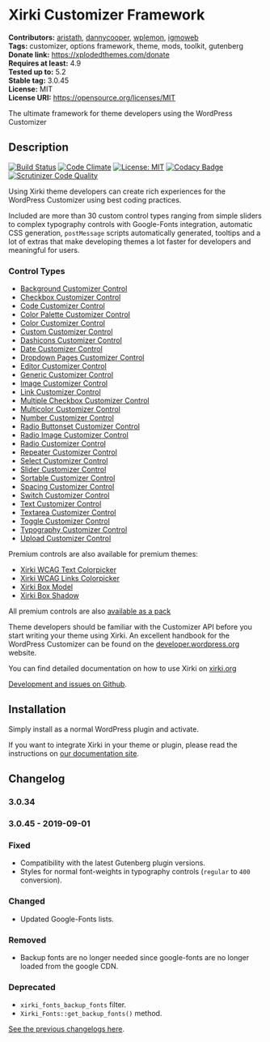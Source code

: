 # Xirki Customizer Framework #
**Contributors:** [aristath](https://profiles.wordpress.org/aristath), [dannycooper](https://profiles.wordpress.org/dannycooper), [wplemon](https://profiles.wordpress.org/wplemon), [igmoweb](https://profiles.wordpress.org/igmoweb)  
**Tags:** customizer, options framework, theme, mods, toolkit, gutenberg  
**Donate link:** https://xplodedthemes.com/donate  
**Requires at least:** 4.9  
**Tested up to:** 5.2  
**Stable tag:** 3.0.45  
**License:** MIT  
**License URI:** https://opensource.org/licenses/MIT  

The ultimate framework for theme developers using the WordPress Customizer


## Description ##

[![Build Status](https://travis-ci.org/xplodedthemes/xirki.svg?branch=develop)](https://travis-ci.org/xplodedthemes/xirki) [![Code Climate](https://codeclimate.com/github/xplodedthemes/xirki/badges/gpa.svg)](https://codeclimate.com/github/xplodedthemes/xirki) [![License: MIT](https://img.shields.io/badge/License-MIT-yellow.svg)](https://opensource.org/licenses/MIT) [![Codacy Badge](https://api.codacy.com/project/badge/Grade/66d6d8b6a4654cd18686ed1cd9f1bfb3)](https://www.codacy.com/app/xplodedthemes/xirki?utm_source=github.com&amp;utm_medium=referral&amp;utm_content=xplodedthemes/xirki&amp;utm_campaign=Badge_Grade) [![Scrutinizer Code Quality](https://scrutinizer-ci.com/g/xplodedthemes/xirki/badges/quality-score.png?b=develop)](https://scrutinizer-ci.com/g/xplodedthemes/xirki/?branch=develop)

Using Xirki theme developers can create rich experiences for the WordPress Customizer using best coding practices.

Included are more than 30 custom control types ranging from simple sliders to complex typography controls with Google-Fonts integration, automatic CSS generation, `postMessage` scripts automatically generated, tooltips and a lot of extras that make developing themes a lot faster for developers and meaningful for users.

### Control Types ###

* [Background Customizer Control](https://xplodedthemes.com/docs/controls/background)
* [Checkbox Customizer Control](https://xplodedthemes.com/docs/controls/checkbox)
* [Code Customizer Control](https://xplodedthemes.com/docs/controls/code)
* [Color Palette Customizer Control](https://xplodedthemes.com/docs/controls/color-palette)
* [Color Customizer Control](https://xplodedthemes.com/docs/controls/color)
* [Custom Customizer Control](https://xplodedthemes.com/docs/controls/custom)
* [Dashicons Customizer Control](https://xplodedthemes.com/docs/controls/dashicons)
* [Date Customizer Control](https://xplodedthemes.com/docs/controls/date)
* [Dropdown Pages Customizer Control](https://xplodedthemes.com/docs/controls/dropdown-pages)
* [Editor Customizer Control](https://xplodedthemes.com/docs/controls/editor)
* [Generic Customizer Control](https://xplodedthemes.com/docs/controls/generic)
* [Image Customizer Control](https://xplodedthemes.com/docs/controls/image)
* [Link Customizer Control](https://xplodedthemes.com/docs/controls/link)
* [Multiple Checkbox Customizer Control](https://xplodedthemes.com/docs/controls/multicheck)
* [Multicolor Customizer Control](https://xplodedthemes.com/docs/controls/multicolor)
* [Number Customizer Control](https://xplodedthemes.com/docs/controls/number)
* [Radio Buttonset Customizer Control](https://xplodedthemes.com/docs/controls/radio-buttonset)
* [Radio Image Customizer Control](https://xplodedthemes.com/docs/controls/radio-image)
* [Radio Customizer Control](https://xplodedthemes.com/docs/controls/radio)
* [Repeater Customizer Control](https://xplodedthemes.com/docs/controls/repeater)
* [Select Customizer Control](https://xplodedthemes.com/docs/controls/select)
* [Slider Customizer Control](https://xplodedthemes.com/docs/controls/slider)
* [Sortable Customizer Control](https://xplodedthemes.com/docs/controls/sortable)
* [Spacing Customizer Control](https://xplodedthemes.com/docs/controls/spacing)
* [Switch Customizer Control](https://xplodedthemes.com/docs/controls/switch)
* [Text Customizer Control](https://xplodedthemes.com/docs/controls/text)
* [Textarea Customizer Control](https://xplodedthemes.com/docs/controls/textarea)
* [Toggle Customizer Control](https://xplodedthemes.com/docs/controls/toggle)
* [Typography Customizer Control](https://xplodedthemes.com/docs/controls/typography)
* [Upload Customizer Control](https://xplodedthemes.com/docs/controls/upload)

Premium controls are also available for premium themes:

* [Xirki WCAG Text Colorpicker](https://wplemon.com/downloads/xirki-wcag-text-colorpicker/)
* [Xirki WCAG Links Colorpicker](https://wplemon.com/downloads/xirki-wcag-link-colorpicker/)
* [Xirki Box Model](https://wplemon.com/downloads/xirki-box-model/)
* [Xirki Box Shadow](https://wplemon.com/downloads/xirki-box-shadow/)

All premium controls are also [available as a pack](https://wplemon.com/downloads/xirki-premium-controls-pack/)

Theme developers should be familiar with the Customizer API before you start writing your theme using Xirki. An excellent handbook for the WordPress Customizer can be found on the [developer.wordpress.org](https://developer.wordpress.org/themes/customize-api/) website.

You can find detailed documentation on how to use Xirki on [xirki.org](https://xplodedthemes.com)

[Development and issues on Github](https://xplodedthemes.com).

## Installation ##

Simply install as a normal WordPress plugin and activate.

If you want to integrate Xirki in your theme or plugin, please read the instructions on [our documentation site](https://xplodedthemes.com/docs/integration).

## Changelog ##

### 3.0.34 ###

### 3.0.45 - 2019-09-01 ###

### Fixed
* Compatibility with the latest Gutenberg plugin versions.
* Styles for normal font-weights in typography controls (`regular` to `400` conversion).

### Changed
* Updated Google-Fonts lists.

### Removed
* Backup fonts are no longer needed since google-fonts are no longer loaded from the google CDN.

### Deprecated
* `xirki_fonts_backup_fonts` filter.
* `Xirki_Fonts::get_backup_fonts()` method.

[See the previous changelogs here](https://xplodedthemes.com/blob/master/CHANGELOG.md).
